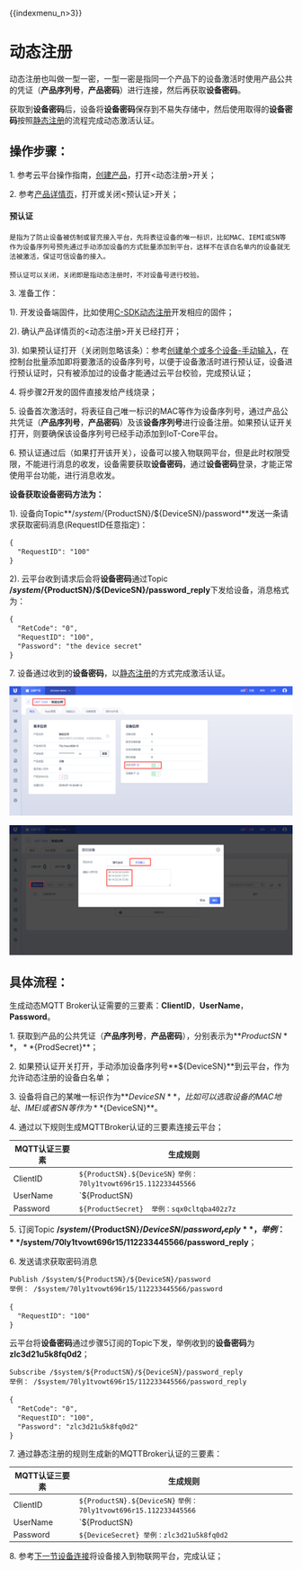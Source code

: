 {{indexmenu_n>3}}

# 动态注册

动态注册也叫做一型一密，一型一密是指同一个产品下的设备激活时使用产品公共的凭证（**产品序列号**，**产品密码**）进行连接，然后再获取**设备密码**。

获取到**设备密码**后，设备将**设备密码**保存到不易失存储中，然后使用取得的**设备密码**按照[静态注册](unique-certificate-per-device_authentication)的流程完成动态激活认证。

## 操作步骤：

1\. 参考云平台操作指南，[创建产品](../../console_guide/product_device/create_products)，打开<动态注册>开关；

2\. 参考[产品详情页](../../console_guide/product_device/create_products#产品详情)，打开或关闭<预认证>开关；

#### 预认证  
	  
```
是指为了防止设备被仿制或冒充接入平台，先将表征设备的唯一标识，比如MAC、IEMI或SN等作为设备序列号预先通过手动添加设备的方式批量添加到平台，这样不在该白名单内的设备就无法被激活，保证可信设备的接入。
	  
预认证可以关闭，关闭即是指动态注册时，不对设备号进行校验。
```
	  
3\. 准备工作：

1)\. 开发设备端固件，比如使用[C-SDK动态注册](../../device_develop_guide/c_sdk_example/mqttinterface#动态认证)开发相应的固件；

2)\. 确认产品详情页的<动态注册>开关已经打开；

3)\. 如果预认证打开（关闭则忽略该条）：参考[创建单个或多个设备-手动输入](../../console_guide/product_device/create_devcies#创建单个或多个设备)，在控制台批量添加即将要激活的设备序列号，以便于设备激活时进行预认证，设备进行预认证时，只有被添加过的设备才能通过云平台校验，完成预认证；


4\. 将步骤2开发的固件直接发给产线烧录；

5\. 设备首次激活时，将表征自己唯一标识的MAC等作为设备序列号，通过产品公共凭证（**产品序列号**，**产品密码**）及该**设备序列号**进行设备注册。如果预认证开关打开，则要确保该设备序列号已经手动添加到IoT-Core平台。

6\. 预认证通过后（如果打开该开关），设备可以接入物联网平台，但是此时权限受限，不能进行消息的收发，设备需要获取**设备密码**，通过**设备密码**登录，才能正常使用平台功能，进行消息收发。


**设备获取设备密码方法为：**

1)\. 设备向Topic**/$system/${ProductSN}/${DeviceSN}/password**发送一条请求获取密码消息(RequestID任意指定)：

```
{
  "RequestID": "100"
}
```

2)\. 云平台收到请求后会将**设备密码**通过Topic **/$system/${ProductSN}/${DeviceSN}/password\_reply**下发给设备，消息格式为：

```
{
  "RetCode": "0", 
  "RequestID": "100",
  "Password": "the device secret"
}
```

7\. 设备通过收到的**设备密码**，以[静态注册](../../device_develop_guide/authenticate_devices/unique-certificate-per-device_authentication)的方式完成激活认证。



![动态注册](../../images/动态注册.png)

![](../../images/手动生成.png)

## 具体流程：

生成动态MQTT Broker认证需要的三要素：**ClientID**，**UserName**，**Password**。

1\. 获取到产品的公共凭证（**产品序列号**，**产品密码**），分别表示为**${ProductSN}**，**${ProdSecret}**；

2\. 如果预认证开关打开，手动添加设备序列号**${DeviceSN}**到云平台，作为允许动态注册的设备白名单；

3\. 设备将自己的某唯一标识作为**${DeviceSN}**，比如可以选取设备的MAC地址、IMEI或者SN等作为**${DeviceSN}**。

4\. 通过以下规则生成MQTTBroker认证的三要素连接云平台；

|MQTT认证三要素| 生成规则|
|---|---|
|ClientID | `${ProductSN}.${DeviceSN}` `举例：70ly1tvowt696r15.112233445566`|
|UserName | `${ProductSN}|${DeviceSN}|${authmode}`  `举例：70ly1tvowt696r15|112233445566|2` `authmode: 1 表示静态注册；2表示动态注册`|
|Password | `${ProductSecret}  举例：sqx0cltqba402z7z`|

5\. 订阅Topic **/$system/${ProductSN}/${DeviceSN}/password_reply**，举例：**/$system/70ly1tvowt696r15/112233445566/password_reply**；

6\. 发送请求获取密码消息

```
Publish /$system/${ProductSN}/${DeviceSN}/password
举例： /$system/70ly1tvowt696r15/112233445566/password

{
  "RequestID": "100"
}
```

云平台将**设备密码**通过步骤5订阅的Topic下发，举例收到的**设备密码**为**zlc3d21u5k8fq0d2**；

```
Subscribe /$system/${ProductSN}/${DeviceSN}/password_reply
举例： /$system/70ly1tvowt696r15/112233445566/password_reply

{
  "RetCode": "0", 
  "RequestID": "100",
  "Password": "zlc3d21u5k8fq0d2"
}
```

7\. 通过静态注册的规则生成新的MQTTBroker认证的三要素：

|MQTT认证三要素|生成规则|
|---|---|
|ClientID | `${ProductSN}.${DeviceSN}` `举例：70ly1tvowt696r15.112233445566`|
|UserName | `${ProductSN}|${DeviceSN}|${authmode}` `举例：70ly1tvowt696r15|112233445566|1` `authmode: 1 表示静态注册；2表示动态注册`|
|Password | `${DeviceSecret} 举例：zlc3d21u5k8fq0d2`|

8\. 参考[下一节设备连接](../../device_develop_guide/connecting_devices)将设备接入到物联网平台，完成认证；
